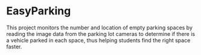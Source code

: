 # EasyParking
This project monitors the number and location of empty parking spaces by reading the image data from the parking lot cameras to determine if there is a vehicle parked in each space, thus helping students find the right space faster.
